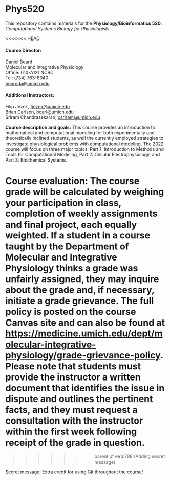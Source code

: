# Phys520
 
This repository contains materials for the **Physiology/Bioinformatics 520**: *Computational Systems Biology for Physiologists*

<<<<<<< HEAD
#### Course Director:
Daniel Beard  
Molecular and Integrative Physiology  
Office: 010-A121 NCRC  
Tel: (734) 763-8040  
beardda@umich.edu  

#### Additional Instructors:
Filip Jezek, fjezek@umich.edu  
Brian Carlson, bcarl@umich.edu  
Sriram Chandrasekaran, csriram@umich.edu  

**Course description and goals:** This course provides an introduction to mathematical and computational
modeling for both experimentally and theoretically inclined students, as well the currently employed strategies
to investigate physiological problems with computational modeling. The 2022 course will focus on three major
topics: Part 1: Introduction to Methods and Tools for Computational Modeling, Part 2: Cellular
Electrophysiology, and Part 3: Biochemical Systems.

**Course evaluation:** The course grade will be calculated by weighing your participation in class, completion of
weekly assignments and final project, each equally weighted.
If a student in a course taught by the Department of Molecular and Integrative Physiology thinks a grade was
unfairly assigned, they may inquire about the grade and, if necessary, initiate a grade grievance. The full policy is
posted on the course Canvas site and can also be found at https://medicine.umich.edu/dept/molecular-integrative-physiology/grade-grievance-policy. Please note that students must provide the instructor a written document that identifies the issue in dispute and outlines the pertinent facts, and they must request a consultation with the instructor within the first week following receipt of the grade in question.
=======
>>>>>>> parent of ee1c788 (Adding secret message)

Secret message: Extra credit for using Git throughout the course!